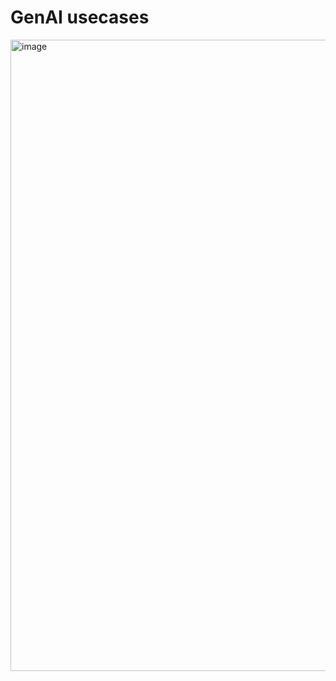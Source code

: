 # GenAI usecases

<img width="1010" alt="image" src="https://github.com/user-attachments/assets/958e7d77-35dd-4d68-882f-e881f89aa428" />



